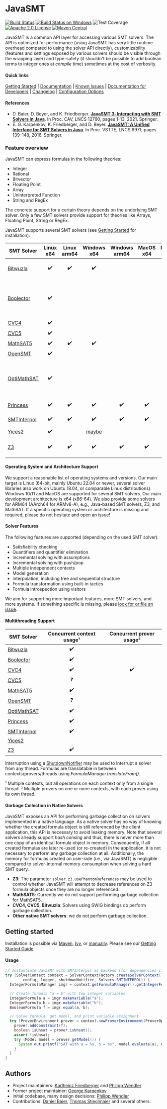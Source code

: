 <!--
This file is part of JavaSMT,
an API wrapper for a collection of SMT solvers:
https://github.com/sosy-lab/java-smt

SPDX-FileCopyrightText: 2020 Dirk Beyer <https://www.sosy-lab.org>

SPDX-License-Identifier: Apache-2.0
-->

# JavaSMT

[![Build Status](https://gitlab.com/sosy-lab/software/java-smt/badges/master/pipeline.svg)](https://gitlab.com/sosy-lab/software/java-smt/pipelines)
[![Build Status on Windows](https://ci.appveyor.com/api/projects/status/08sy37awx7kvflo7/branch/master?svg=true)](https://ci.appveyor.com/project/sosy-lab/java-smt/branch/master)
![Test Coverage](https://gitlab.com/sosy-lab/software/java-smt/badges/master/coverage.svg)
[![Apache 2.0 License](https://img.shields.io/badge/license-Apache--2-brightgreen.svg?style=flat)](https://www.apache.org/licenses/LICENSE-2.0)
[![Maven Central](https://maven-badges.herokuapp.com/maven-central/org.sosy-lab/java-smt/badge.svg)](https://maven-badges.herokuapp.com/maven-central/org.sosy-lab/java-smt)

JavaSMT is a common API layer for accessing various SMT solvers.
The API is optimized for performance (using JavaSMT has very little runtime
overhead compared to using the solver API directly), customizability
(features and settings exposed by various solvers should be visible through the
wrapping layer) and type-safety (it shouldn't be possible to add boolean terms
to integer ones at _compile_ time) sometimes at the cost of verbosity.

#### Quick links
[Getting Started](doc/Getting-started.md) |
[Documentation][JavaDoc] |
[Known Issues](doc/KnownIssues.md) |
[Documentation for Developers](doc/Developers.md) |
[Changelog](CHANGELOG.md) |
[Configuration Options][ConfigurationOptions]

#### References

- D. Baier, D. Beyer, and K. Friedberger.
  [**JavaSMT 3: Interacting with SMT Solvers in Java**](https://link.springer.com/content/pdf/10.1007/978-3-030-81688-9_9.pdf).
  In Proc. CAV, LNCS 12760, pages 1-13, 2021. Springer.
- E. G. Karpenkov, K. Friedberger, and D. Beyer.
  [**JavaSMT: A Unified Interface for SMT Solvers in Java**](https://www.sosy-lab.org/research/pub/2016-VSTTE.JavaSMT_A_Unified_Interface_For_SMT_Solvers_in_Java.pdf).
  In Proc. VSTTE, LNCS 9971, pages 139–148, 2016. Springer.

### Feature overview
JavaSMT can express formulas in the following theories:

 - Integer
 - Rational
 - Bitvector
 - Floating Point
 - Array
 - Uninterpreted Function
 - String and RegEx

The concrete support for a certain theory depends on the underlying SMT solver.
Only a few SMT solvers provide support for theories like Arrays, Floating Point, String or RegEx.

JavaSMT supports several SMT solvers (see [Getting Started](doc/Getting-started.md) for installation):

| SMT Solver | Linux x64 | Linux arm64 | Windows x64 | Windows arm64 | MacOS x64 | MacOS arm64 | Description |
| --- |:---:|:---:|:---:|:---:|:---:|:---:|:--- |
| [Bitwuzla](https://bitwuzla.github.io/) | :heavy_check_mark: | :heavy_check_mark: | :heavy_check_mark: |  |  |  | a fast solver for bitvector logic |
| [Boolector](https://boolector.github.io/) | :heavy_check_mark: |  |  |  |  |  | a fast solver for bitvector logic, misses formula introspection, deprecated |
| [CVC4](https://cvc4.github.io/) | :heavy_check_mark: |  |  |  |  |  |  |
| [CVC5](https://cvc5.github.io/) | :heavy_check_mark: |  |  |  |  |  |  |
| [MathSAT5](http://mathsat.fbk.eu/) | :heavy_check_mark: | :heavy_check_mark: | :heavy_check_mark: |  |  |  |  |
| [OpenSMT](https://verify.inf.usi.ch/opensmt) | :heavy_check_mark: |  |  |  |  |  |  |
| [OptiMathSAT](http://optimathsat.disi.unitn.it/) | :heavy_check_mark: |  |  |  |  |  | based on MathSAT5, with support for optimization queries |
| [Princess](http://www.philipp.ruemmer.org/princess.shtml) | :heavy_check_mark: | :heavy_check_mark: | :heavy_check_mark: | :heavy_check_mark: | :heavy_check_mark: | :heavy_check_mark: | Java-based SMT solver |
| [SMTInterpol](https://ultimate.informatik.uni-freiburg.de/smtinterpol/) | :heavy_check_mark: | :heavy_check_mark: | :heavy_check_mark: | :heavy_check_mark: | :heavy_check_mark: | :heavy_check_mark: | Java-based SMT solver |
| [Yices2](https://yices.csl.sri.com/) | :heavy_check_mark: |  | [maybe](https://github.com/sosy-lab/java-smt/pull/215) |  |  |  |  |
| [Z3](https://github.com/Z3Prover/z3) | :heavy_check_mark: | :heavy_check_mark: | :heavy_check_mark: | :heavy_check_mark: | :heavy_check_mark: | :heavy_check_mark: | mature and well-known solver |

#### Operating System and Architecture Support
We support a reasonable list of operating systems and versions.
Our main target is Linux (64-bit, mainly Ubuntu 22.04 or newer,
several solver libraries also work on Ubuntu 18.04, or comparable Linux distributions).
Windows 10/11 and MacOS are supported for several SMT solvers.
Our main development architecture is x64 (x86-64).
We also provide some solvers for ARM64 (AArch64 for ARMv8-A), e.g., Java-based SMT solvers, Z3, and MathSAT.
If a specific operating system or architecture is missing and required,
please do not hesitate and open an issue!

#### Solver Features
The following features are supported (depending on the used SMT solver):

 - Satisfiability checking
 - Quantifiers and quantifier elimination
 - Incremental solving with assumptions
 - Incremental solving with push/pop
 - Multiple independent contexts
 - Model generation
 - Interpolation, including tree and sequential structure
 - Formula transformation using built-in tactics
 - Formula introspection using visitors

We aim for supporting more important features, more SMT solvers, and more systems.
If something specific is missing, please [look for or file an issue](https://github.com/sosy-lab/java-smt/issues).

#### Multithreading Support
| SMT Solver | Concurrent context usage¹ | Concurrent prover usage² |
| --- |:---:|:---:|
| [Bitwuzla](https://bitwuzla.github.io/) | :heavy_check_mark: |  |
| [Boolector](https://boolector.github.io/) | :heavy_check_mark: |  |
| [CVC4](https://cvc4.github.io/) | :heavy_check_mark: | :heavy_check_mark: |
| [CVC5](https://cvc4.github.io/) | :question: |  |
| [MathSAT5](http://mathsat.fbk.eu/) | :heavy_check_mark: |  |
| [OpenSMT](https://verify.inf.usi.ch/opensmt) | :question: |  |
| [OptiMathSAT](http://optimathsat.disi.unitn.it/) | :heavy_check_mark: |  |
| [Princess](http://www.philipp.ruemmer.org/princess.shtml) | :heavy_check_mark: |  |
| [SMTInterpol](https://ultimate.informatik.uni-freiburg.de/smtinterpol/) | :heavy_check_mark: |  |
| [Yices2](https://yices.csl.sri.com/) |  |  |
| [Z3](https://github.com/Z3Prover/z3) | :heavy_check_mark: |  |

Interruption using a [ShutdownNotifier][] may be used to interrupt a solver from any thread.
Formulas are translatable in between contexts/provers/threads using _FormulaManager.translateFrom()_.

¹ Multiple contexts, but all operations on each context only from a single thread.
² Multiple provers on one or more contexts, with each prover using its own thread.

#### Garbage Collection in Native Solvers
JavaSMT exposes an API for performing garbage collection on solvers implemented in a native language.
As a native solver has no way of knowing whether the created formula object is still referenced 
by the client application, this API is necessary to avoid leaking memory.
Note that several solvers already support _hash consing_ and thus,
there is never more than one copy of an identical formula object in memory.
Consequently, if all created formulas are later re-used (or re-created)
in the application, it is not necessary to perform any garbage collection at all.
Additionally, the memory for formulas created on user-side (i.e., via JavaSMT) is negligible
compared to solver-internal memory-consumption when solving a hard SMT query.

- **Z3**: The parameter `solver.z3.usePhantomReferences` may be used to control 
  whether JavaSMT will attempt to decrease references on Z3 formula 
  objects once they are no longer referenced.
- **MathSAT5**: Currently we do not support performing garbage collection for MathSAT5.
- **CVC4, CVC5, Bitwuzla**: Solvers using SWIG bindings do perform garbage collection.
- **Other native SMT solvers**: we do not perform garbage collection.

## Getting started
Installation is possible via [Maven][Maven repository],
[Ivy][Ivy repository], or [manually][Manual Installation].
Please see our [Getting Started Guide](doc/Getting-started.md).

#### Usage
``` java
// Instantiate JavaSMT with SMTInterpol as backend (for dependencies cf. documentation)
try (SolverContext context = SolverContextFactory.createSolverContext(
        config, logger, shutdownNotifier, Solvers.SMTINTERPOL)) {
  IntegerFormulaManager imgr = context.getFormulaManager().getIntegerFormulaManager();

  // Create formula "a = b" with two integer variables
  IntegerFormula a = imgr.makeVariable("a");
  IntegerFormula b = imgr.makeVariable("b");
  BooleanFormula f = imgr.equal(a, b);

  // Solve formula, get model, and print variable assignment
  try (ProverEnvironment prover = context.newProverEnvironment(ProverOptions.GENERATE_MODELS)) {
    prover.addConstraint(f);
    boolean isUnsat = prover.isUnsat();
    assert !isUnsat;
    try (Model model = prover.getModel()) {
      System.out.printf("SAT with a = %s, b = %s", model.evaluate(a), model.evaluate(b));
    }
  }
}
```

## Authors

 - Project maintainers: [Karlheinz Friedberger][] and [Philipp Wendler][]
 - Former project maintainer: [George Karpenkov][]
 - Initial codebase, many design decisions: [Philipp Wendler][]
 - Contributions: [Daniel Baier][], [Thomas Stieglmaier][] and several others.

[ConfigurationOptions]: https://sosy-lab.github.io/java-smt/ConfigurationOptions.txt
[Manual Installation]: doc/Getting-started.md#manual-installation
[ShutdownNotifier]: https://sosy-lab.github.io/java-common-lib/api/org/sosy_lab/common/ShutdownNotifier.html
[JavaDoc]: https://sosy-lab.github.io/java-smt/
[George Karpenkov]: http://metaworld.me
[Philipp Wendler]: https://www.philippwendler.de/
[Thomas Stieglmaier]: https://stieglmaier.me/
[Karlheinz Friedberger]: https://www.sosy-lab.org/people/friedberger
[Daniel Baier]: https://www.sosy-lab.org/people/baier
[Ivy repository]: https://www.sosy-lab.org/ivy
[Maven repository]: https://mvnrepository.com/artifact/org.sosy-lab/java-smt
